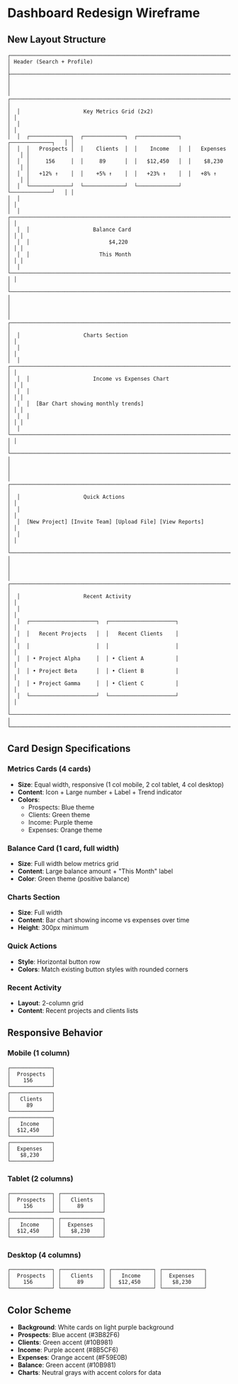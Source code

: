 # Dashboard Redesign Wireframe

## New Layout Structure

```
┌─────────────────────────────────────────────────────────────────────────────┐
│ Header (Search + Profile)                                                 │
├─────────────────────────────────────────────────────────────────────────────┤
│                                                                             │
│  ┌─────────────────────────────────────────────────────────────────────────┐ │
│  │                    Key Metrics Grid (2x2)                             │ │
│  │                                                                         │ │
│  │  ┌─────────────┐  ┌─────────────┐  ┌─────────────┐  ┌─────────────┐   │ │
│  │  │   Prospects │  │    Clients  │  │    Income   │  │   Expenses  │   │ │
│  │  │     156     │  │     89      │  │   $12,450   │  │    $8,230   │   │ │
│  │  │   +12% ↑    │  │    +5% ↑    │  │   +23% ↑    │  │   +8% ↑     │   │ │
│  │  └─────────────┘  └─────────────┘  └─────────────┘  └─────────────┘   │ │
│  │                                                                         │ │
│  │  ┌─────────────────────────────────────────────────────────────────────┐ │ │
│  │  │                    Balance Card                                    │ │ │
│  │  │                         $4,220                                    │ │ │
│  │  │                      This Month                                    │ │ │
│  │  └─────────────────────────────────────────────────────────────────────┘ │ │
│  └─────────────────────────────────────────────────────────────────────────┘ │
│                                                                             │
│  ┌─────────────────────────────────────────────────────────────────────────┐ │
│  │                    Charts Section                                     │ │
│  │                                                                         │ │
│  │  ┌─────────────────────────────────────────────────────────────────────┐ │ │
│  │  │                    Income vs Expenses Chart                        │ │ │
│  │  │                                                                     │ │ │
│  │  │  [Bar Chart showing monthly trends]                               │ │ │
│  │  │                                                                     │ │ │
│  │  └─────────────────────────────────────────────────────────────────────┘ │ │
│  └─────────────────────────────────────────────────────────────────────────┘ │
│                                                                             │
│  ┌─────────────────────────────────────────────────────────────────────────┐ │
│  │                    Quick Actions                                      │ │
│  │                                                                         │ │
│  │  [New Project] [Invite Team] [Upload File] [View Reports]             │ │
│  │                                                                         │ │
│  └─────────────────────────────────────────────────────────────────────────┘ │
│                                                                             │
│  ┌─────────────────────────────────────────────────────────────────────────┐ │
│  │                    Recent Activity                                    │ │
│  │                                                                         │ │
│  │  ┌─────────────────────┐  ┌─────────────────────┐                      │ │
│  │  │   Recent Projects   │  │   Recent Clients    │                      │ │
│  │  │                     │  │                     │                      │ │
│  │  │ • Project Alpha     │  │ • Client A          │                      │ │
│  │  │ • Project Beta      │  │ • Client B          │                      │ │
│  │  │ • Project Gamma     │  │ • Client C          │                      │ │
│  │  └─────────────────────┘  └─────────────────────┘                      │ │
│  └─────────────────────────────────────────────────────────────────────────┘ │
└─────────────────────────────────────────────────────────────────────────────┘
```

## Card Design Specifications

### Metrics Cards (4 cards)
- **Size**: Equal width, responsive (1 col mobile, 2 col tablet, 4 col desktop)
- **Content**: Icon + Large number + Label + Trend indicator
- **Colors**: 
  - Prospects: Blue theme
  - Clients: Green theme  
  - Income: Purple theme
  - Expenses: Orange theme

### Balance Card (1 card, full width)
- **Size**: Full width below metrics grid
- **Content**: Large balance amount + "This Month" label
- **Color**: Green theme (positive balance)

### Charts Section
- **Size**: Full width
- **Content**: Bar chart showing income vs expenses over time
- **Height**: 300px minimum

### Quick Actions
- **Style**: Horizontal button row
- **Colors**: Match existing button styles with rounded corners

### Recent Activity
- **Layout**: 2-column grid
- **Content**: Recent projects and clients lists

## Responsive Behavior

### Mobile (1 column)
```
┌─────────────┐
│  Prospects  │
│    156      │
└─────────────┘
┌─────────────┐
│   Clients   │
│     89      │
└─────────────┘
┌─────────────┐
│   Income    │
│  $12,450    │
└─────────────┘
┌─────────────┐
│  Expenses   │
│   $8,230    │
└─────────────┘
```

### Tablet (2 columns)
```
┌─────────────┐ ┌─────────────┐
│  Prospects  │ │   Clients   │
│    156      │ │     89      │
└─────────────┘ └─────────────┘
┌─────────────┐ ┌─────────────┐
│   Income    │ │  Expenses   │
│  $12,450    │ │   $8,230    │
└─────────────┘ └─────────────┘
```

### Desktop (4 columns)
```
┌─────────────┐ ┌─────────────┐ ┌─────────────┐ ┌─────────────┐
│  Prospects  │ │   Clients   │ │   Income    │ │  Expenses   │
│    156      │ │     89      │ │  $12,450    │ │   $8,230    │
└─────────────┘ └─────────────┘ └─────────────┘ └─────────────┘
```

## Color Scheme
- **Background**: White cards on light purple background
- **Prospects**: Blue accent (#3B82F6)
- **Clients**: Green accent (#10B981) 
- **Income**: Purple accent (#8B5CF6)
- **Expenses**: Orange accent (#F59E0B)
- **Balance**: Green accent (#10B981)
- **Charts**: Neutral grays with accent colors for data 